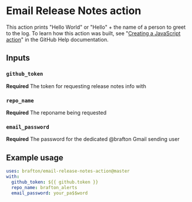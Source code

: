 # Email Release Notes action

This action prints "Hello World" or "Hello" + the name of a person to greet to the log. To learn how this action was built, see "[Creating a JavaScript action](https://help.github.com/en/articles/creating-a-javascript-action)" in the GitHub Help documentation.

## Inputs

### `github_token`

**Required** The token for requesting release notes info with

### `repo_name`

**Required** The reponame being requested

### `email_password`

**Required** The password for the dedicated @brafton Gmail sending user


## Example usage

```yaml
uses: brafton/email-release-notes-action@master
with:
  github_token: ${{ github.token }}
  repo_name: brafton_alerts
  email_password: your_pa$$word
```

